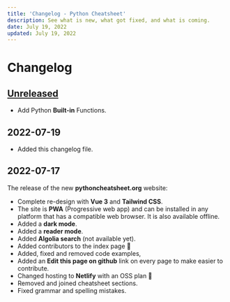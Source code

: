 ```yaml
---
title: 'Changelog - Python Cheatsheet'
description: See what is new, what got fixed, and what is coming.
date: July 19, 2022
updated: July 19, 2022
---
```


# Changelog

## [Unreleased](https://github.com/wilfredinni/python-cheatsheet/tree/next)

- Add Python **Built-in** Functions.

## 2022-07-19

- Added this changelog file.

## 2022-07-17

The release of the new **pythoncheatsheet.org** website:

- Complete re-design with **Vue 3** and **Tailwind CSS**.
- The site is **PWA** (Progressive web app) and can be installed in any platform that has a compatible web browser. It is also available offline.
- Added a **dark mode**.
- Added a **reader mode**.
- Added **Algolia search** (not available yet).
- Added contributors to the index page 🥰
- Added, fixed and removed code examples,
- Added an **Edit this page on github** link on every page to make easier to contribute.
- Changed hosting to **Netlify** with an OSS plan 🎉
- Removed and joined cheatsheet sections.
- Fixed grammar and spelling mistakes.
